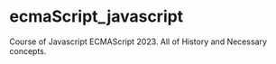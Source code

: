 # ecmaScript_javascript
Course of Javascript ECMAScript 2023. All of History and Necessary concepts.  
